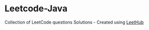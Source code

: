 # Leetcode-Java
Collection of LeetCode questions Solutions - Created using [LeetHub](https://github.com/QasimWani/LeetHub)
